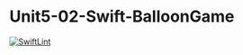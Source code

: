 # Unit5-02-Swift-BalloonGame
[![SwiftLint](https://github.com/ICS4U-Programming-ValI/Unit5-02-Swift-BalloonGame/workflows/SwiftLint/badge.svg)](https://github.com/ICS4U-Programming-ValI/Unit5-02-Swift-BalloonGame/actions)



